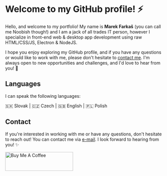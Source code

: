 # Welcome to my GitHub profile! ⚡

Hello, and welcome to my portfolio! My name is **Marek Farkaš** (you can call me Noobish though!) and I am a jack of all trades IT person, however I specialize in front-end web & desktop app development using raw HTML/CSS/JS, Electron & NodeJS.

I hope you enjoy exploring my GitHub profile, and if you have any questions or would like to work with me, please don't hesitate to [contact me](#contact). I'm always open to new opportunities and challenges, and I'd love to hear from you! 🤗

## Languages

I can speak the following languages:

🇸🇰 Slovak | 🇨🇿 Czech | 🇬🇧 English | 🇵🇱 Polish

## Contact

If you're interested in working with me or have any questions, don't hesitate to reach out! You can contact me via [e-mail](mailto:noobish@noobish.eu). I look forward to hearing from you! ✨

<a href="https://www.buymeacoffee.com/app/noobish" target="_blank"><img src="https://cdn.buymeacoffee.com/buttons/v2/default-blue.png" alt="Buy Me A Coffee" style="height: 60px !important;width: 217px !important;" ></a>

<!--
**NoobishSVK/NoobishSVK** is a ✨ _special_  ✨ repository because its `README.md` (this file) appears on your GitHub profile.

Here are some ideas to get you started:

- 🔭 I’m currently working on ...
- 🌱 I’m currently learning ...
- 👯 I’m looking to collaborate on ...
- 🤔 I’m looking for help with ...
- 💬 Ask me about ...
- 📫 How to reach me: ...
- 😄 Pronouns: ...
- ⚡ Fun fact: ...
-->
